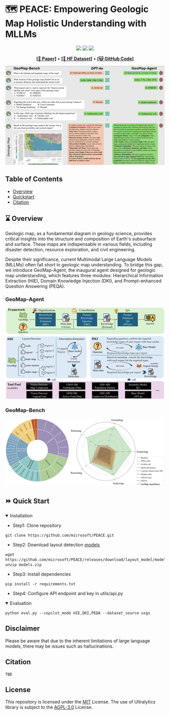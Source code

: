 # :world_map: PEACE: Em**p**owering G**e**ologic M**a**p Holisti**c** Und**e**rstanding with MLLMs

<div align="center">

![](https://img.shields.io/badge/Task-GeoMap-orange)
![](https://img.shields.io/badge/Data-Released-green)
![](https://img.shields.io/badge/Code_License-MIT-blue)

</div>

<p align="center">
  <a href="https://arxiv.org/abs/"><b>[📜 Paper]</b></a> •
  <a href="https://huggingface.co/microsoft/GeoMap-Bench"><b>[🤗 HF Dataset]</b></a> •
  <a href="https://github.com/microsoft/PEACE"><b>[🐱 GitHub Code]</b></a>
</p>

<p align="center">
    <img src="./images/Cover_v8.png" width="800">
</p>

## Table of Contents

- [Overview](#overview)
- [Quickstart](#quickstart)
- [Citation](#citation)

## :hourglass: Overview
Geologic map, as a fundamental diagram in geology science, provides critical insights into the structure and composition of Earth's subsurface and surface. These maps are indispensable in various fields, including disaster detection, resource exploration, and civil engineering.

Despite their significance, current Multimodal Large Language Models (MLLMs) often fall short in geologic map understanding.
To bridge this gap, we introduce GeoMap-Agent, the inaugural agent designed for geologic map understanding, which features three modules: Hierarchical Information Extraction (HIE), Domain Knowledge Injection (DKI), and Prompt-enhanced Question Answering (PEQA).

### GeoMap-Agent

<p align="center">
    <img src="./images/GeoMap_Agent_Framework_v2.png" width="800">
</p>

### GeoMap-Bench

<p align="center">
    <img src="./images/GeoMap_Benchmark.png" width="800">
</p>


## :fast_forward: Quick Start
<details open>
<summary>Installation</summary>

 - Step1: Clone repository
```
git clone https://github.com/microsoft/PEACE.git
```

 - Step2: Download layout detection [models](https://github.com/microsoft/PEACE/releases/download/layout_model/models.zip)
```
wget https://github.com/microsoft/PEACE/releases/download/layout_model/models.zip
unzip models.zip
```

 - Step3: Install dependencies
```
pip install -r requirements.txt
```

 - Step4: Configure API endpoint and key in utils/api.py

</details>

<details open>
<summary>Evaluation</summary>

```
python eval.py --copilot_mode HIE,DKI,PEQA --dataset_source usgs
```

</details>

## Disclaimer
Please be aware that due to the inherent limitations of large language models, there may be issues such as hallucinations.


## Citation
```
TBD
```

## License
This repository is licensed under the [MIT](https://github.com/microsoft/PEACE/blob/main/LICENSE) License.
The use of Ultralytics library is subject to the [AGPL-3.0](https://github.com/ultralytics/ultralytics/blob/main/LICENSE) License.
